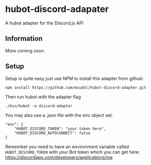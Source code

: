 # hubot-discord-adapater
A hubot adapter for the Discord.js API

## Information

More coming soon.

## Setup

Setup is quite easy just use NPM to install this adapter from github:

    npm install https://github.com/msudol/hubot-discord-adapter.git
    
Then run hubot with the adapter flag 

    ./bin/hubot -a discord-adapter
    
You may also use a .json file with the env object set.

    "env": {
        "HUBOT_DISCORD_TOKEN": "your token here",
        "HUBOT_DISCORD_AUTOCONNECT": false
    }
 

Remember you need to have an environment variable called ``HUBOT_DISCORD_TOKEN`` with your Bot token which you can get here: https://discordapp.com/developers/applications/me